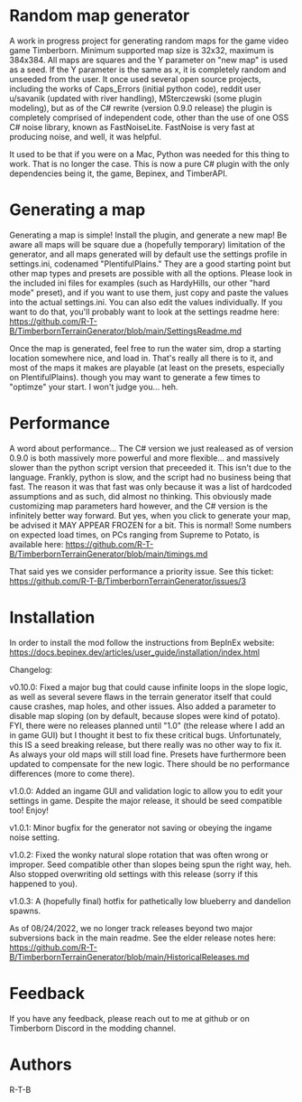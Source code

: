 
# Random map generator

A work in progress project for generating random maps for the game video game Timberborn.  Minimum supported map size is 32x32, maximum is 384x384.  All maps are squares and the Y parameter on "new map" is used as a seed.  If the Y parameter is the same as x, it is completely random and unseeded from the user.
It once used several open source projects, including the works of Caps_Errors (initial python code), reddit user u/savanik (updated with river handling), MSterczewski (some plugin modeling), but as of the C# rewrite (version 0.9.0 release) the plugin is completely comprised of independent code, other than the use of one OSS C# noise library, known as FastNoiseLite.  FastNoise is very fast at producing noise, and well, it was helpful.

It used to be that if you were on a Mac, Python was needed for this thing to work.  That is no longer the case.  This is now a pure C# plugin with the only dependencies being it, the game, Bepinex, and TimberAPI.

# Generating a map
Generating a map is simple!  Install the plugin, and generate a new map!  Be aware all maps will be square due a (hopefully temporary) limitation of the generator, and all maps generated will by default use the settings profile in settings.ini, codenamed "PlentifulPlains."  They are a good starting point but other map types and presets are possible with all the options.  Please look in the included ini files for examples (such as HardyHills, our other "hard mode" preset), and if you want to use them, just copy and paste the values into the actual settings.ini.  You can also edit the values individually.  If you want to do that, you'll probably want to look at the settings readme here: https://github.com/R-T-B/TimberbornTerrainGenerator/blob/main/SettingsReadme.md

Once the map is generated, feel free to run the water sim, drop a starting location somewhere nice, and load in.  That's really all there is to it, and most of the maps it makes are playable (at least on the presets, especially on PlentifulPlains). though you may want to generate a few times to "optimze" your start.  I won't judge you... heh.

# Performance
A word about performance...  The C# version we just realeased as of version 0.9.0 is both massively more powerful and more flexible...  and massively slower than the python script version that preceeded it.  This isn't due to the language.  Frankly, python is slow, and the script had no business being that fast.  The reason it was that fast was only because it was a list of hardcoded assumptions and as such, did almost no thinking.  This obviously made customizing map parameters hard however, and the C# version is the infinitely better way forward.  But yes, when you click to generate your map, be advised it MAY APPEAR FROZEN for a bit.  This is normal!  Some numbers on expected load times, on PCs ranging from Supreme to Potato, is available here: https://github.com/R-T-B/TimberbornTerrainGenerator/blob/main/timings.md

That said yes we consider performance a priority issue.  See this ticket:  https://github.com/R-T-B/TimberbornTerrainGenerator/issues/3

# Installation
In order to install the mod follow the instructions from BepInEx website:
https://docs.bepinex.dev/articles/user_guide/installation/index.html

Changelog:

v0.10.0:  Fixed a major bug that could cause infinite loops in the slope logic, as well as several severe flaws in the terrain generator itself that could cause crashes, map holes, and other issues.  Also added a parameter to disable map sloping (on by default, because slopes were kind of potato).  FYI, there were no releases planned until "1.0" (the release where I add an in game GUI) but I thought it best to fix these critical bugs.  Unfortunately, this IS a seed breaking release, but there really was no other way to fix it.  As always your old maps will still load fine.  Presets have furthermore been updated to compensate for the new logic.  There should be no performance differences (more to come there).

v1.0.0:  Added an ingame GUI and validation logic to allow you to edit your settings in game.  Despite the major release, it should be seed compatible too!  Enjoy!

v1.0.1:  Minor bugfix for the generator not saving or obeying the ingame noise setting.

v1.0.2:  Fixed the wonky natural slope rotation that was often wrong or improper.  Seed compatible other than slopes being spun the right way, heh. Also stopped overwriting old settings with this release (sorry if this happened to you).

v1.0.3:  A (hopefully final) hotfix for pathetically low blueberry and dandelion spawns.

As of 08/24/2022, we no longer track releases beyond two major subversions back in the main readme.  See the elder release notes here: https://github.com/R-T-B/TimberbornTerrainGenerator/blob/main/HistoricalReleases.md

# Feedback

If you have any feedback, please reach out to me at github or on Timberborn Discord in the modding channel.

# Authors
R-T-B

  
